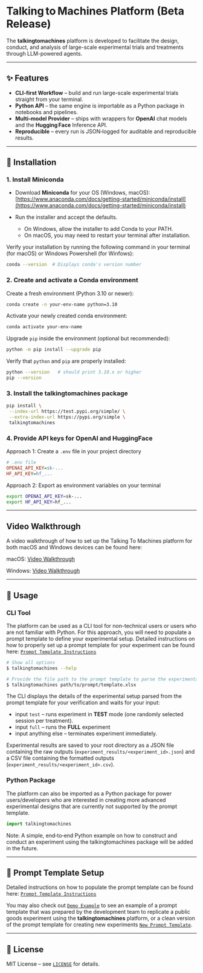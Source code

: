 # Talking to Machines Platform (Beta Release)


The **talkingtomachines** platform is developed to facilitate the design, conduct, and analysis of large-scale experimental trials and treatments through LLM-powered agents. 

---

## ✨ Features

* **CLI‑first Workflow** – build and run large-scale experimental trials straight from your terminal.
* **Python API** – the same engine is importable as a Python package in notebooks and pipelines.
* **Multi‑model Provider** – ships with wrappers for **OpenAI** chat models and the **Hugging Face** Inference API.
* **Reproducible** – every run is JSON‑logged for auditable and reproducible results.

---

## 🔧 Installation


### 1. Install Miniconda

* Download **Miniconda** for your OS (Windows, macOS):
  [https://www.anaconda.com/docs/getting-started/miniconda/install](https://www.anaconda.com/docs/getting-started/miniconda/install)
* Run the installer and accept the defaults.

  * On Windows, allow the installer to add Conda to your PATH.
  * On macOS, you may need to restart your terminal after installation.

Verify your installation by running the following command in your terminal (for macOS) or Windows Powershell (for Winfows):

```bash
conda --version  # Displays conda's version number
```


### 2. Create and activate a Conda environment

Create a fresh environment (Python 3.10 or newer):

```bash
conda create -n your-env-name python=3.10
```

Activate your newly created conda environment:

```bash
conda activate your-env-name
```

Upgrade `pip` inside the environment (optional but recommended):

```bash
python -m pip install --upgrade pip
```

Verify that `python` and `pip` are properly installed:
```bash
python --version   # should print 3.10.x or higher
pip --version
```

### 3. Install the talkingtomachines package
```bash
pip install \
 --index-url https://test.pypi.org/simple/ \
 --extra-index-url https://pypi.org/simple \
 talkingtomachines
```

### 4. Provide API keys for OpenAI and HuggingFace

Approach 1: Create a `.env` file in your project directory
```ini
# .env file
OPENAI_API_KEY=sk-...
HF_API_KEY=hf_...
``` 

Approach 2: Export as environment variables on your terminal
```bash
export OPENAI_API_KEY=sk-...
export HF_API_KEY=hf_...
````

---

## Video Walkthrough
A video walkthrough of how to set up the Talking To Machines platform for both macOS and Windows devices can be found here:

macOS: [Video Walkthrough](https://www.loom.com/share/a2c15f1258d5436eaeca197998286cd9?sid=7958bdbe-2f34-4d5f-8d47-49fd49cb315c)

Windows: [Video Walkthrough](https://www.loom.com/share/79969b38be6d4c2387d19ecc3e54ae4d?sid=d372a5e7-6dd5-4923-b838-69eba7dce20a)


---

## 🚀 Usage

### CLI Tool

The platform can be used as a CLI tool for non-technical users or users who are not familiar with Python. For this approach, you will need to populate a prompt template to define your experimental setup. Detailed instructions on how to properly set up a prompt template for your experiment can be found here: [`Prompt Template Instructions`](https://github.com/talking-to-machines/talking-to-machines/tree/main/talkingtomachines/interface/README.md)

```bash
# Show all options
$ talkingtomachines --help

# Provide the file path to the prompt template to parse the experimental setup
$ talkingtomachines path/to/prompt/template.xlsx
```

The CLI displays the details of the experimental setup parsed from the prompt template for your verification and waits for your input:

* input `test` – runs experiment in **TEST** mode (one randomly selected session per treatment).
* input `full` – runs the **FULL** experiment
* input anything else – terminates experiment immediately.

Experimental results are saved to your root directory as a JSON file containing the raw outputs (`experiment_results/<experiment_id>.json`) and a CSV file containing the formatted outputs (`experiment_results/<experiment_id>.csv`).

### Python Package

The platform can also be imported as a Python package for power users/developers who are interested in creating more advanced experimental designs that are currently not supported by the prompt template.

```python
import talkingtomachines
```

Note: A simple, end‑to‑end Python example on how to construct and conduct an experiment using the talkingtomachines package will be added in the future.

---

## 📄 Prompt Template Setup

Detailed instructions on how to populate the prompt template can be found here: [`Prompt Template Instructions`](https://github.com/talking-to-machines/talking-to-machines/tree/main/talkingtomachines/interface/README.md)

You may also check out [`Demo Example`](https://github.com/talking-to-machines/talking-to-machines/tree/main/demos/public_good_experiment) to see an example of a prompt template that was prepared by the development team to replicate a public goods experiment using the **talkingtomachines** platform, or a clean version of the prompt template for creating new experiments [`New Prompt Template`](https://github.com/talking-to-machines/talking-to-machines/tree/main/demos/prompt_template.xlsx).

---

## 📜 License

MIT License – see [`LICENSE`](https://github.com/talking-to-machines/talking-to-machines/blob/main/LICENSE) for details.
